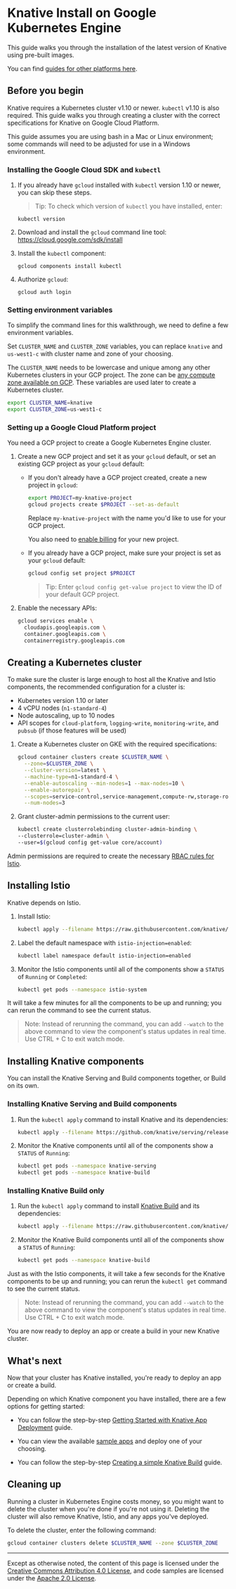 # Knative Install on Google Kubernetes Engine

This guide walks you through the installation of the latest version of
Knative using pre-built images.

You can find [guides for other platforms here](README.md).

## Before you begin

Knative requires a Kubernetes cluster v1.10 or newer. `kubectl` v1.10 is also
required.  This guide walks you through creating a cluster with the correct
specifications for Knative on Google Cloud Platform.

This guide assumes you are using bash in a Mac or Linux environment; some
commands will need to be adjusted for use in a Windows environment.

### Installing the Google Cloud SDK and `kubectl`

1. If you already have `gcloud` installed with `kubectl` version 1.10 or newer,
   you can skip these steps.
   > Tip: To check which version of `kubectl` you have installed, enter:
     ```
     kubectl version
     ```

1. Download and install the `gcloud` command line tool:
   https://cloud.google.com/sdk/install

1. Install the `kubectl` component:
    ```
    gcloud components install kubectl
    ```
1. Authorize `gcloud`:
    ```
    gcloud auth login
    ```

### Setting environment variables

To simplify the command lines for this walkthrough, we need to define a few
environment variables.

Set `CLUSTER_NAME` and `CLUSTER_ZONE` variables, you can replace `knative` and
`us-west1-c` with cluster name and zone of your choosing.

The `CLUSTER_NAME` needs to be lowercase and unique among any other Kubernetes
clusters in your GCP project. The zone can be
[any compute zone available on GCP](https://cloud.google.com/compute/docs/regions-zones/#available).
These variables are used later to create a Kubernetes cluster.

```bash
export CLUSTER_NAME=knative
export CLUSTER_ZONE=us-west1-c
```

### Setting up a Google Cloud Platform project

You need a GCP project to create a Google Kubernetes Engine cluster.

1. Create a new GCP project and set it as your `gcloud` default, or set an
   existing GCP project as your `gcloud` default:
    * If you don't already have a GCP project created, create a new project in `gcloud`:
      ```bash
      export PROJECT=my-knative-project
      gcloud projects create $PROJECT --set-as-default
      ```
      Replace `my-knative-project` with the name you'd like to use for your GCP project.

      You also need to [enable billing](https://cloud.google.com/billing/docs/how-to/manage-billing-account)
      for your new project.

    * If you already have a GCP project, make sure your project is set as your
      `gcloud` default:
      ```bash
      gcloud config set project $PROJECT
      ```

      > Tip: Enter `gcloud config get-value project` to view the ID of your default GCP project.
1. Enable the necessary APIs:
   ```bash
   gcloud services enable \
     cloudapis.googleapis.com \
     container.googleapis.com \
     containerregistry.googleapis.com
   ```

## Creating a Kubernetes cluster

To make sure the cluster is large enough to host all the Knative and
Istio components, the recommended configuration for a cluster is:

* Kubernetes version 1.10 or later
* 4 vCPU nodes (`n1-standard-4`)
* Node autoscaling, up to 10 nodes
* API scopes for `cloud-platform`, `logging-write`, `monitoring-write`, and
  `pubsub` (if those features will be used)

1. Create a Kubernetes cluster on GKE with the required specifications:
    ```bash
    gcloud container clusters create $CLUSTER_NAME \
      --zone=$CLUSTER_ZONE \
      --cluster-version=latest \
      --machine-type=n1-standard-4 \
      --enable-autoscaling --min-nodes=1 --max-nodes=10 \
      --enable-autorepair \
      --scopes=service-control,service-management,compute-rw,storage-ro,cloud-platform,logging-write,monitoring-write,pubsub,datastore \
      --num-nodes=3
    ```
1. Grant cluster-admin permissions to the current user:
    ```bash
    kubectl create clusterrolebinding cluster-admin-binding \
    --clusterrole=cluster-admin \
    --user=$(gcloud config get-value core/account)
    ```

Admin permissions are required to create the necessary
[RBAC rules for Istio](https://istio.io/docs/concepts/security/rbac/).

## Installing Istio

Knative depends on Istio.

1. Install Istio:
    ```bash
    kubectl apply --filename https://raw.githubusercontent.com/knative/serving/v0.2.1/third_party/istio-1.0.2/istio.yaml
    ```
1. Label the default namespace with `istio-injection=enabled`:
    ```bash
    kubectl label namespace default istio-injection=enabled
    ```
1. Monitor the Istio components until all of the components show a `STATUS` of
`Running` or `Completed`:
    ```bash
    kubectl get pods --namespace istio-system
    ```

It will take a few minutes for all the components to be up and running; you can
rerun the command to see the current status.

> Note: Instead of rerunning the command, you can add `--watch` to the above
  command to view the component's status updates in real time. Use CTRL + C to exit watch mode.

## Installing Knative components

You can install the Knative Serving and Build components together, or Build on its own.

### Installing Knative Serving and Build components

1. Run the `kubectl apply` command to install Knative and its dependencies:
    ```bash
    kubectl apply --filename https://github.com/knative/serving/releases/download/v0.2.1/release.yaml
    ```
1. Monitor the Knative components until all of the components show a
   `STATUS` of `Running`:
    ```bash
    kubectl get pods --namespace knative-serving
    kubectl get pods --namespace knative-build
    ```

### Installing Knative Build only

1. Run the `kubectl apply` command to install
   [Knative Build](https://github.com/knative/build) and its dependencies:
    ```bash
    kubectl apply --filename https://raw.githubusercontent.com/knative/serving/v0.2.1/third_party/config/build/release.yaml
    ```
1. Monitor the Knative Build components until all of the components show a
   `STATUS` of `Running`:
    ```bash
    kubectl get pods --namespace knative-build

Just as with the Istio components, it will take a few seconds for the Knative
components to be up and running; you can rerun the `kubectl get` command to see
the current status.

> Note: Instead of rerunning the command, you can add `--watch` to the above
  command to view the component's status updates in real time. Use CTRL + C to
  exit watch mode.

You are now ready to deploy an app or create a build in your new Knative
cluster.

## What's next

Now that your cluster has Knative installed, you're ready to deploy an app or
create a build.

Depending on which Knative component you have installed, there are a few options
for getting started:

* You can follow the step-by-step
  [Getting Started with Knative App Deployment](getting-started-knative-app.md)
  guide.

* You can view the available [sample apps](../serving/samples/README.md) and
  deploy one of your choosing.

* You can follow the step-by-step
  [Creating a simple Knative Build](../build/creating-builds.md) guide.

## Cleaning up

Running a cluster in Kubernetes Engine costs money, so you might want to delete
the cluster when you're done if you're not using it. Deleting the cluster will
also remove Knative, Istio, and any apps you've deployed.

To delete the cluster, enter the following command:

```bash
gcloud container clusters delete $CLUSTER_NAME --zone $CLUSTER_ZONE
```

---

Except as otherwise noted, the content of this page is licensed under the
[Creative Commons Attribution 4.0 License](https://creativecommons.org/licenses/by/4.0/),
and code samples are licensed under the
[Apache 2.0 License](https://www.apache.org/licenses/LICENSE-2.0).


